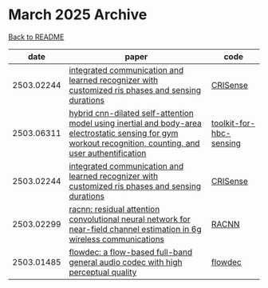 # March 2025 Archive

[Back to README](../../README.md)

|date|paper|code|
|---|---|---|
|2503.02244|[integrated communication and learned recognizer with customized ris phases and sensing durations](https://arxiv.org/abs/2503.02244)|[CRISense](https://github.com/kiwi1944/CRISense)|
|2503.06311|[hybrid cnn-dilated self-attention model using inertial and body-area electrostatic sensing for gym workout recognition, counting, and user authentification](https://arxiv.org/abs/2503.06311)|[toolkit-for-hbc-sensing](https://github.com/zhaxidele/toolkit-for-hbc-sensing)|
|2503.02244|[integrated communication and learned recognizer with customized ris phases and sensing durations](https://arxiv.org/abs/2503.02244)|[CRISense](https://github.com/kiwi1944/CRISense)|
|2503.02299|[racnn: residual attention convolutional neural network for near-field channel estimation in 6g wireless communications](https://arxiv.org/abs/2503.02299)|[RACNN](https://github.com/DoHaiSon/RACNN)|
|2503.01485|[flowdec: a flow-based full-band general audio codec with high perceptual quality](https://arxiv.org/abs/2503.01485)|[flowdec](https://github.com/facebookresearch/flowdec)|

